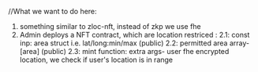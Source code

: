//What we want to do here:

1. something similar to zloc-nft, instead of zkp we use fhe
2. Admin deploys a NFT contract, which are location restriced :
    2.1: const inp: area struct i.e. lat/long:min/max (public)
    2.2: permitted area array- [area] (public)
    2.3: mint function: extra args- user fhe encrypted location, we check if user's location is in range
